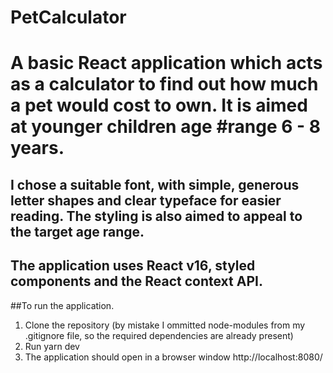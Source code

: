 # PetCalculator

# A basic React application which acts as a calculator to find out how much a pet would cost to own. It is aimed at younger children age #range 6 - 8 years.
## I chose a suitable font, with simple, generous letter shapes and clear typeface for easier reading. The styling is also aimed to appeal to the target age range.
## The application uses React v16, styled components and the React context API.

##To run the application.

1. Clone the repository (by mistake I ommitted node-modules from my .gitignore file, so the required dependencies are already present)
2. Run yarn dev 
3. The application should open in a browser window http://localhost:8080/

